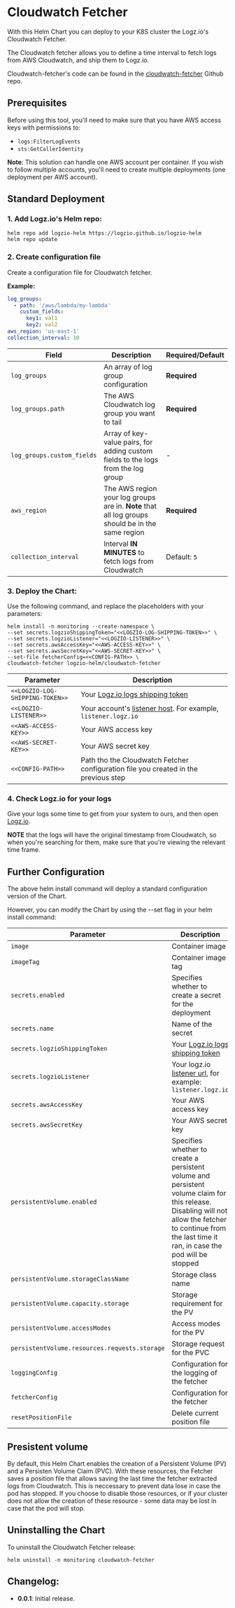 # Cloudwatch Fetcher

With this Helm Chart you can deploy to your K8S cluster the Logz.io's Cloudwatch Fetcher.

The Cloudwatch fetcher allows you to define a time interval to fetch logs from AWS Cloudwatch, and ship them to Logz.io.

Cloudwatch-fetcher's code can be found in the [cloudwatch-fetcher](https://github.com/logzio/cloudwatch-fetcher) Github repo.

## Prerequisites

Before using this tool, you'll need to make sure that you have AWS access keys with permissions to:
* `logs:FilterLogEvents`
* `sts:GetCallerIdentity`


**Note**: This solution can handle one AWS account per container. If you wish to follow multiple accounts, you'll need to create multiple deployments (one deployment per AWS account).


## Standard Deployment

### 1. Add Logz.io's Helm repo:

```shell
helm repo add logzio-helm https://logzio.github.io/logzio-helm
helm repo update
```

### 2. Create configuration file

Create a configuration file for Cloudwatch fetcher.

**Example:**

```yaml
log_groups:
  - path: '/aws/lambda/my-lambda'
    custom_fields:
      key1: val1
      key2: val2
aws_region: 'us-east-1'
collection_interval: 10
```

| Field                      | Description                                                                                      | Required/Default |
|----------------------------|--------------------------------------------------------------------------------------------------|------------------|
| `log_groups`               | An array of log group configuration                                                              | **Required**     |
| `log_groups.path`          | The AWS Cloudwatch log group you want to tail                                                    | **Required**     |
| `log_groups.custom_fields` | Array of key-value pairs, for adding custom fields to the logs from the log group                | -                |
| `aws_region`               | The AWS region your log groups are in. **Note** that all log groups should be in the same region | **Required**     |
| `collection_interval`      | Interval **IN MINUTES** to fetch logs from Cloudwatch                                            | Default: `5`     |

### 3. Deploy the Chart:

Use the following command, and replace the placeholders with your parameters:

```shell
helm install -n monitoring --create-namespace \                 
--set secrets.logzioShippingToken="<<LOGZIO-LOG-SHIPPING-TOKEN>>" \
--set secrets.logzioListener="<<LOGZIO-LISTENER>>" \
--set secrets.awsAccessKey="<<AWS-ACCESS-KEY>>" \
--set secrets.awsSecretKey="<<AWS-SECRET-KEY>>" \
--set-file fetcherConfig=<<CONFIG-PATH>> \
cloudwatch-fetcher logzio-helm/cloudwatch-fetcher
```

| Parameter | Description |
| --- | --- |
| `<<LOGZIO-LOG-SHIPPING-TOKEN>>` | Your [Logz.io logs shipping token](https://app.logz.io/#/dashboard/settings/general) |
| `<<LOGZIO-LISTENER>>` | Your account's [listener host](https://app.logz.io/#/dashboard/settings/manage-tokens/data-shipping?product=logs). For example, `listener.logz.io` |
| `<<AWS-ACCESS-KEY>>` | Your AWS access key |
| `<<AWS-SECRET-KEY>>` | Your AWS secret key |
| `<<CONFIG-PATH>>` | Path tho the Cloudwatch Fetcher configuration file you created in the previous step |


### 4. Check Logz.io for your logs

Give your logs some time to get from your system to ours, and then open [Logz.io](https://app.logz.io/).

**NOTE** that the logs will have the original timestamp from Cloudwatch, so when you're searching for them, make sure that you're viewing the relevant time frame.


## Further Configuration

The above helm install command will deploy a standard configuration version of the Chart.

However, you can modify the Chart by using the --set flag in your helm install command:

| Parameter | Description | Default |
| --- | --- | --- |
| `image` | Container image | `logzio/cloudwatch/fetcher` |
| `imageTag` | Container image tag | `0.0.1` |
| `secrets.enabled` | Specifies whether to create a secret for the deployment | `true` |
| `secrets.name` | Name of the secret | `"logzio-logs-secret-cloudwatch"` |
| `secrets.logzioShippingToken` | Your [Logz.io logs shipping token](https://app.logz.io/#/dashboard/settings/general) | `""`
| `secrets.logzioListener` | Your logz.io [listener url](https://app.logz.io/#/dashboard/settings/manage-tokens/data-shipping?product=logs), for example: `listener.logz.io` | `""` (defaults to us region) |
| `secrets.awsAccessKey` | Your AWS access key | `""` |
| `secrets.awsSecretKey` | Your AWS secret key | `""` |
| `persistentVolume.enabled` | Specifies whether to create a persistent volume and persistent volume claim for this release. Disabling will not allow the fetcher to continue from the last time it ran, in case the pod will be stopped | `true` |
| `persistentVolume.storageClassName` | Storage class name | `"logzio-cloudwatch-fetcher"` |
| `persistentVolume.capacity.storage` | Storage requirement for the PV | `50Mi` |
| `persistentVolume.accessModes` | Access modes for the PV | See [values.yaml](https://github.com/logzio/logzio-helm/blob/master/charts/cloudwatch-fetcher/values.yaml) |
| `persistentVolume.resources.requests.storage` | Storage request for the PVC | `30Mi` |
| `loggingConfig` | Configuration for the logging of the fetcher | See [values.yaml](https://github.com/logzio/logzio-helm/blob/master/charts/cloudwatch-fetcher/values.yaml) |
| `fetcherConfig` | Configuration for the fetcher | `""` |
| `resetPositionFile` | Delete current position file | `false` |


## Presistent volume

By default, this Helm Chart enables the creation of a Persistent Volume (PV) and a Persisten Volume Claim (PVC). With these resources, the Fetcher saves a position file that allows saving the last time the fetcher extracted logs from Cloudwatch. This is neccessary to prevent data lose in case the pod has stopped. If you choose to disable those resources, or if your cluster does not allow the creation of these resource - some data may be lost in case that the pod will stop.

## Uninstalling the Chart

To uninstall the Cloudwatch Fetcher release:

```shell
helm uninstall -n monitoring cloudwatch-fetcher
```

## Changelog:

- **0.0.1**: Initial release.
